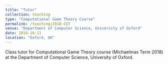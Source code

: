 ```yaml
---
title: "Tutor"
collection: teaching
type: "Computational Game Theory Course"
permalink: /teaching/2018-CGT
venue: "Department of Computer Science, University of Oxford"
date: 2018-10-11
location: "Oxford, UK"
---
```


Class tutor for Computational Game Theory course (Michaelmas Term 2018) at the Department of Computer Science, University of Oxford.
